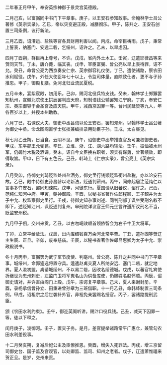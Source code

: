 二年春正月甲午，奉安英宗神御于景灵宫英德殿。

二月己亥，以富弼同中书门下平章事。庚子，以王安石参知政事。命翰林学士吕公著修《英宗实录》。乙巳，帝以灾变避正殿，减膳彻乐。甲子，陈升之、王安石创置三司条例，议行新法。

三月乙酉，诏漕运、盐铁等官各具财用利害以闻。丙戌，命宰臣祷雨。戊子，秉常上誓表，纳塞门、安远二砦，乞绥州，诏许之。乙未，以旱虑囚。

四月丁酉朔，群臣再上尊号，不许。戊戌，省内外土木工。壬寅，辽遣耶律昌等来贺同天节。丁未，唐介薨，临其丧。戊申，宰臣富弼、曾公亮以旱上表待罪，诏不允。癸丑，命曾公亮为西京奏安仁宗、英宗御容礼仪使。丁巳，遣使诸路，察农田水利赋役。戊午，外任大使臣年七十以上，令监司体量，直除致仕者，更不与子孙推恩。甲子，御殿复膳。免河北归业流民夏税。

五月辛未，宴紫宸殿，初用乐。己卯，赐河北役兵特支钱。癸未，翰林学士郑獬罢知杭州，宣徽北院使王拱辰罢判应天府，知制诰钱公辅罢知江宁府。丁亥，奉安仁宗、英宗御容于会圣宫及应天院。甲午，减西京囚罪一等。台州民延赞等九人，年各百岁以上，并授本州助教。

六月丁巳，右谏议大夫、御史中丞吕诲以论王安石，罢知邓州。以翰林学士吕公著为御史中丞。命龙图阁直学士张掞兼编排录用勋臣子孙。壬戌，太白昼见。

秋七月乙丑朔，日当食，云阴不见。庚午，诏御史中丞举推直官及可兼权御史者。甲戌，东平郡王允弼薨。辛巳，立淮、浙、江、湖六路均输法。壬午，振恤被水州军，仍蠲竹木税及酒课。癸未，诏自今文臣换右职者，须实有谋勇，曾著绩效，即得取旨。甲申，日下有五色云。己丑，韩琦上《仁宗实录》，曾公亮上《英宗实录》。

八月癸卯，侍御史刘琦贬监处州盐酒务，御史里行钱顗贬监衢州盐税，亦以论安石故。乙巳，殿中侍御史孙昌龄以论新法，贬通判蕲州。丙午，同修起居注范纯仁以言事多忤安石，罢同知谏院。戊申，河徙东行。夏国请从旧蕃仪，诏许之。己酉，范纯仁知河中府。甲寅，朝神御殿。辛酉，以秘书省著作佐郎程颢、王子韶并为太子中允、权监察御史里行。壬戌，待御史知杂事刘述、同判刑部丁讽坐受刑名敕不即下，述贬知江州，讽贬通判复州。审刑院详议官王师元坐言许遵所议刑名不当，贬监安州税。

九月甲子朔，交州来贡。乙丑，以古勿峒效顺首领侬智会为右千牛卫大将军。

丁卯，立常平给敛法。戊辰，出内库缗钱百万籴河北常平粟。丁丑，遣孙固等贺辽主生辰、正旦。辛卯，废奉慈庙。壬辰，以秘书省著作佐郎吕惠卿为太子中允、崇政殿说书。

冬十月丙申，富弼罢为武宁军节度使、判亳州。曾公亮、陈升之并同中书门下平章事。城绥州，命郭逵选将置守具。逵遣赵禼交夏人所纳安远、塞门二砦，就定地界。夏人渝初盟，禼请城绥州，不以易二砦，因改名绥德城。戊戌，以蕃官礼宾使折继世为忠州刺史，左监门卫将军嵬名山为供备库使，仍赐姓名赵怀顺。丙辰，诏御史请对，并许直由阁门上殿。戊午，宗谔复平章事。己未，夏人来谢封册。辛酉，录杨承信曾孙立、田重进曾孙章为三班借职。十一月乙丑，命韩绛制置三司条例。甲戌，诏祖宗之后世袭补外官，非袒免亲罢赐名授官。丙子，罢诸路提刑武臣。

颁《农田水利约束》。壬午，御迩英阁听讲。赐汴口役兵钱。己丑，减天下囚罪一等，徒以下释之。

闰月庚子，浚御河。壬子，置交子务。是月，差官提举诸路常平广惠仓，兼管勾农田水利差役事。

十二月癸亥朔，复减后妃公主及臣僚推恩。癸酉，增失入死罪法。丙戌，增三京留司御史台、国子监及宫观官，以处卿监、监司、知州之老者。戊子，辽遣萧惟禧来贺正旦。是岁，交州来贡。
